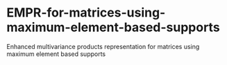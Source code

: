 # EMPR-for-matrices-using-maximum-element-based-supports
Enhanced multivariance products representation for matrices using maximum element based supports
